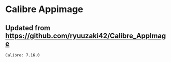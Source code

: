 # Calibre Appimage

## Updated from https://github.com/ryuuzaki42/Calibre_AppImage
    Calibre: 7.16.0
